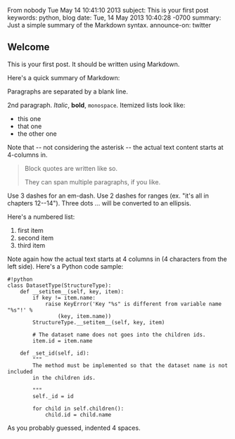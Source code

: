 From nobody Tue May 14 10:41:10 2013
subject: This is your first post
keywords: python, blog
date: Tue, 14 May 2013 10:40:28 -0700
summary: Just a simple summary of the Markdown syntax.
announce-on: twitter

## Welcome ##

This is your first post. It should be written using Markdown.

Here's a quick summary of Markdown:

Paragraphs are separated by a blank line.

2nd paragraph. *Italic*, **bold**, `monospace`. Itemized lists
look like:

  * this one
  * that one
  * the other one

Note that -- not considering the asterisk -- the actual text
content starts at 4-columns in.

> Block quotes are
> written like so.
>
> They can span multiple paragraphs,
> if you like.

Use 3 dashes for an em-dash. Use 2 dashes for ranges (ex. "it's all in
chapters 12--14"). Three dots ... will be converted to an ellipsis.

Here's a numbered list:

 1. first item
 2. second item
 3. third item

Note again how the actual text starts at 4 columns in (4 characters
from the left side). Here's a Python code sample:

    #!python
    class DatasetType(StructureType):                                               
        def __setitem__(self, key, item):                                           
            if key != item.name:                                                    
                raise KeyError('Key "%s" is different from variable name "%s"!' %   
                    (key, item.name))                                               
            StructureType.__setitem__(self, key, item)                              
                                                                                    
            # The dataset name does not goes into the children ids.                 
            item.id = item.name                                                     
                                                                                    
        def _set_id(self, id):                                                      
            """                                                                     
            The method must be implemented so that the dataset name is not included 
            in the children ids.                                                    
                                                                                    
            """                                                                     
            self._id = id                                                           
                                                                                    
            for child in self.children():                                           
                child.id = child.name

As you probably guessed, indented 4 spaces. 
